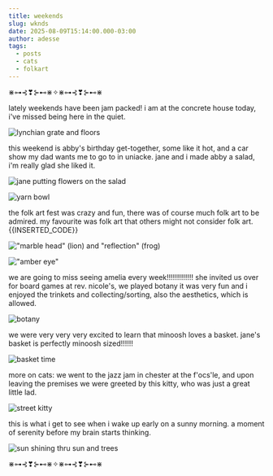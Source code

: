 ```yaml
---
title: weekends
slug: wknds
date: 2025-08-09T15:14:00.000-03:00
author: adesse
tags:
  - posts
  - cats
  - folkart
---
```

⋇⊶⊰❣⊱⊷⋇✧⋇⊶⊰❣⊱⊷⋇

lately weekends have been jam packed! i am at the concrete house today, i've missed being here in the quiet.

![](img_3824.jpg "lynchian grate and floors")

this weekend is abby's birthday get-together, some like it hot, and a car show my dad wants me to go to in uniacke. jane and i made abby a salad, i'm really glad she liked it.

![](img_3808.jpg "jane putting flowers on the salad")

![](img_3816.jpg "yarn bowl")

the folk art fest was crazy and fun, there was of course much folk art to be admired. my favourite was folk art that others might not consider folk art.
{{INSERTED_CODE}}

![](img_3739.jpg "\"marble head\" (lion) and \"reflection\" (frog)")

![](img_3741.jpg "\"amber eye\"")

we are going to miss seeing amelia every week!!!!!!!!!!!!! she invited us over for board games at rev. nicole's, we played botany it was very fun and i enjoyed the trinkets and collecting/sorting, also the aesthetics, which is allowed.

![](img_3753.jpg "botany")

we were very very very excited to learn that minoosh loves a basket. jane's basket is perfectly minoosh sized!!!!!!

![](img_3757.jpg "basket time")

more on cats: we went to the jazz jam in chester at the f'ocs'le, and upon leaving the premises we were greeted by this kitty, who was just a great little lad.

![](img_3792.jpg "street kitty")

this is what i get to see when i wake up early on a sunny morning. a moment of serenity before my brain starts thinking.

![](img_3723.jpg "sun shining thru sun and trees")

⋇⊶⊰❣⊱⊷⋇✧⋇⊶⊰❣⊱⊷⋇
